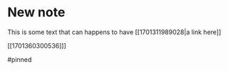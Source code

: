 # New note


This is some text that can happens to have [[1701311989028|a link here]]

[[1701360300536]]]

#pinned